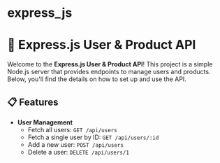 # express_js
# 🚀 Express.js User & Product API

Welcome to the **Express.js User & Product API**! This project is a simple Node.js server that provides endpoints to manage users and products. Below, you'll find the details on how to set up and use the API.

## 📋 Features

- **User Management**
  - Fetch all users: `GET /api/users`
  - Fetch a single user by ID: `GET /api/users/:id`
  - Add a new user: `POST /api/users`
  - Delete a user: `DELETE /api/users/1`
